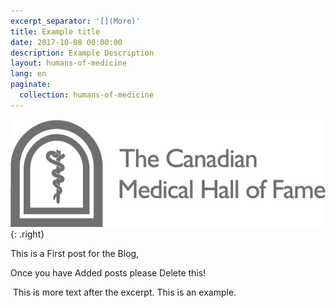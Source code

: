 ```yaml
---
excerpt_separator: '[](More)'
title: Example title
date: 2017-10-08 00:00:00
description: Example Description
layout: humans-of-medicine
lang: en
paginate:
  collection: humans-of-medicine
---
```



![](/images/news-images/CMHF.png){: .right}

This is a First post for the Blog,

[](More)

Once you have Added posts please Delete this!

&nbsp;This is more text after the excerpt. This is an example.